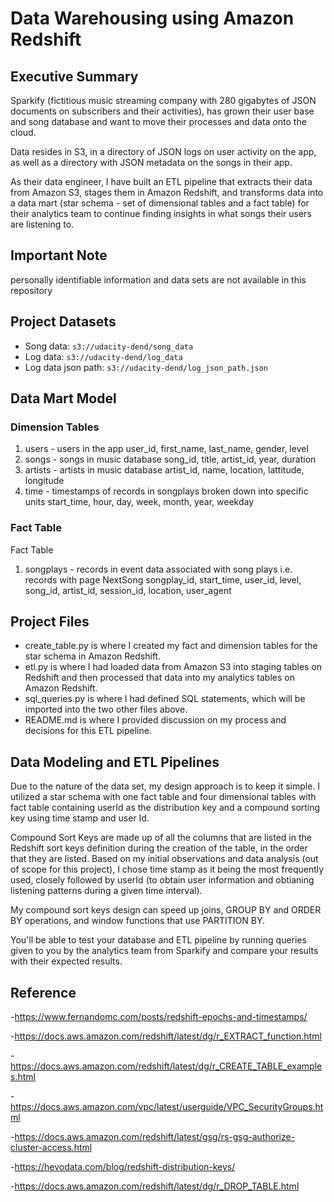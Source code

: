 # Data Warehousing using Amazon Redshift

## Executive Summary

Sparkify (fictitious music streaming company with 280 gigabytes of JSON documents on subscribers and their activities), has grown their user base and song database and want to move their processes and data onto the cloud. 

Data resides in S3, in a directory of JSON logs on user activity on the app, as well as a directory with JSON metadata on the songs in their app.

As their data engineer, I have built an ETL pipeline that extracts their data from Amazon S3, stages them in Amazon Redshift, and transforms data into a data mart (star schema - set of dimensional tables and a fact table) for their analytics team to continue finding insights in what songs their users are listening to. 

## Important Note

personally identifiable information and data sets are not available in this repository

## Project Datasets

- Song data: `s3://udacity-dend/song_data` <br>
- Log data: `s3://udacity-dend/log_data` <br>
- Log data json path: `s3://udacity-dend/log_json_path.json`

## Data Mart Model

### Dimension Tables
1. users - users in the app
    user_id, first_name, last_name, gender, level
2. songs - songs in music database
    song_id, title, artist_id, year, duration
3. artists - artists in music database
    artist_id, name, location, lattitude, longitude
4. time - timestamps of records in songplays broken down into specific units
    start_time, hour, day, week, month, year, weekday

### Fact Table
Fact Table
1. songplays - records in event data associated with song plays i.e. records with page NextSong
    songplay_id, start_time, user_id, level, song_id, artist_id, session_id, location, user_agent

## Project Files

- create_table.py is where I created my fact and dimension tables for the star schema in Amazon Redshift.
- etl.py is where I had loaded data from Amazon S3 into staging tables on Redshift and then processed that data into my  analytics tables on Amazon Redshift.
- sql_queries.py is where I had defined SQL statements, which will be imported into the two other files above.
- README.md is where I provided discussion on my process and decisions for this ETL pipeline.

## Data Modeling and ETL Pipelines 

Due to the nature of the data set, my design approach is to keep it simple. I utilized a star schema with one fact table and four dimensional tables with fact table containing userId as the distribution key and a compound sorting key using time stamp and user Id.

Compound Sort Keys are made up of all the columns that are listed in the Redshift sort keys definition during the creation of the table, in the order that they are listed. Based on my initial observations and data analysis (out of scope for this project), I chose time stamp as it being the most frequently used, closely followed by userId (to obtain user information and obtianing listening patterns during a given time interval).

My compound sort keys design can speed up joins, GROUP BY and ORDER BY operations, and window functions that use PARTITION BY.

You'll be able to test your database and ETL pipeline by running queries given to you by the analytics team from Sparkify and compare your results with their expected results.

## Reference

-https://www.fernandomc.com/posts/redshift-epochs-and-timestamps/

-https://docs.aws.amazon.com/redshift/latest/dg/r_EXTRACT_function.html

-https://docs.aws.amazon.com/redshift/latest/dg/r_CREATE_TABLE_examples.html

-https://docs.aws.amazon.com/vpc/latest/userguide/VPC_SecurityGroups.html

-https://docs.aws.amazon.com/redshift/latest/gsg/rs-gsg-authorize-cluster-access.html

-https://hevodata.com/blog/redshift-distribution-keys/

-https://docs.aws.amazon.com/redshift/latest/dg/r_DROP_TABLE.html
